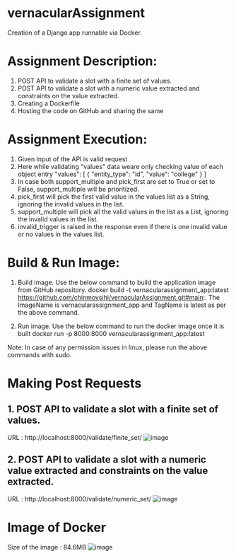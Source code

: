 # vernacularAssignment


Creation of a Django app runnable via Docker.

# Assignment Description:
  1. POST API to validate a slot with a finite set of values.
  2. POST API to validate a slot with a numeric value extracted and constraints on the value extracted.
  3. Creating a Dockerfile
  4. Hosting the code on GitHub and sharing the same
  
  # Assignment Execution:
  1. Given Input of the API is valid request
  2. Here while validating "values" data weare only checking value of each object entry
    "values": [
    {
      "entity_type": "id",
      "value": "college"
    }
    ]
  3. In case both support_multiple and pick_first are set to True or set to False, support_multiple will be prioritized.
  4. pick_first will pick the first valid value in the values list as a String, ignoring the invalid values in the list.
  5. support_multiple will pick all the valid values in the list as a List, ignoring the invalid values in the list.
  6. invalid_trigger is raised in the response even if there is one invalid value or no values in the values list.
      
# Build & Run Image:

  1. Build image.
    Use the below command to build the application image from GitHub repository.
    docker build -t vernacularassignment_app:latest https://github.com/chinmoysihi/vernacularAssignment.git#main:.
     The ImageName is vernacularassignment_app and TagName is latest as per the above command.

  2) Run image.
    Use the below command to run the docker image once it is built
    docker run -p 8000:8000 vernacularassignment_app:latest

Note: In case of any permission issues in linux, please run the above commands with sudo.

# Making Post Requests

## 1. POST API to validate a slot with a finite set of values.
URL : http://localhost:8000/validate/finite_set/
![image](https://user-images.githubusercontent.com/33445883/97799091-b7696b00-1c51-11eb-93ad-f3e50c15abcb.png)

## 2. POST API to validate a slot with a numeric value extracted and constraints on the value extracted.
URL : http://localhost:8000/validate/numeric_set/
![image](https://user-images.githubusercontent.com/33445883/97799129-07e0c880-1c52-11eb-95de-c655fe1a9f7a.png)




# Image of Docker
Size of the image : 84.6MB
![image](https://user-images.githubusercontent.com/33445883/97798976-ef23e300-1c50-11eb-83d2-2f5f021590f6.png)




